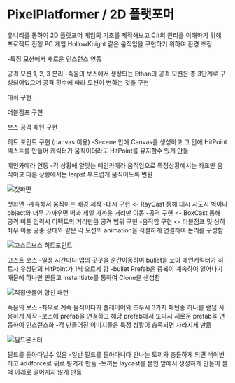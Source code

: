 # PixelPlatformer / 2D 플랫포머

유니티를 통하여 2D 플랫포머 게임의 기초를 제작해보고 C#의 원리를 이해하기 위해 프로젝트 진행
PC 게임 HollowKnight 같은 움직임을 구현하기 위하여 환경 조정

-특징
모션에서 새로운 인스턴스 연동

공격 모션 1, 2, 3 분리
-죽음의 보스에서 생성되는 Ethan의 공격 모션은 총 3단계로 구성되어있으며 공격 횟수에 따라 모션이 변하는 것을 구현

대쉬 구현

더블점프 구현

보스 공격 패턴 구현

히트 포인트 구현 (canvas 이용)
-Secene 안에 Canvas를 생성하고 그 안에 HitPoint 텍스트를 만들어 캐릭터가 움직이더라도 HitPoint를 유지할수 있게 만듦

메인카메라 연동
-각 상황에 알맞는 메인카메라 움직임으로 특정상황에서는 좌표만 움직이고 다른 상황에서는 lerp로 부드럽게 움직이도록 변환

 
![첫화면](https://github.com/OhYunTaek123/PixelPlatformer/assets/128479666/8e62f590-89b1-45e7-81ef-a6321300a70f)

첫화면
-계속해서 움직이는 배경 제작
-대시 구현 <- RayCast 통해 대시 시도시 벽이나 object와 너무 가까우면 벽과 제일 가까운 거리만 이동
-공격 구현 <- BoxCast 통해 공격 버튼 입력시 이펙트의 거리만큼 공격 범위 구현
-움직임 구현 <- 더블점프 및 상하좌우 이동 공중 상태와 같은 각 모션의 animation을 적절하게 연결하여 논리를 구성함


![고스트보스 히트포인트](https://github.com/OhYunTaek123/PixelPlatformer/assets/128479666/9e7a23ac-5b3d-470d-bc8f-560e92129cd8)

고스트 보스
-일정 시간마다 맵의 곳곳을 순간이동하며 bullet을 쏘아 메인캐릭터가 히트시 우상단의 HitPoint가 1씩 오르게 함
-bullet Prefab은 중복이 계속하여 일어나기 때문에 하나만 만들고 Instantiate를 통하여 Clone을 생성함

![직접만들어 합친 패턴](https://github.com/OhYunTaek123/PixelPlatformer/assets/128479666/a737dad3-d0ff-4c72-99e6-f2c354d0e7b3)

죽음의 보스
-좌우로 계속 움직이다가 플레이어와 조우시 3가지 패턴중 하나를 랜덤 사용하게 제작
-보스에 prefab을 연결하고 해당 prefab에서 또다시 새로운 prefab을 연동하여 인스턴스화
-각 만들어진 이미지들은 특정 상황이 충족되면 사라지게 만듦

![필드몬스터](https://github.com/OhYunTaek123/PixelPlatformer/assets/128479666/9ecd9fbb-3bac-42fb-aef3-bdbcfebbeb8c)

필드를 돌아다닐수 있음
-일반 필드를 돌아다니다 만나는 토끼와 충돌하게 되면 색이변하고 addforce로 위로 튕기게 만듦
-토끼는 laycast를 본인 앞에서 생성하게 만들어 절벽 아래로 떨어지지 않게 만듦
